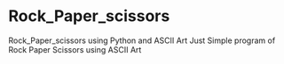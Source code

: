 # Rock_Paper_scissors
Rock_Paper_scissors using Python and ASCII Art
Just Simple program of Rock Paper Scissors using ASCII Art
